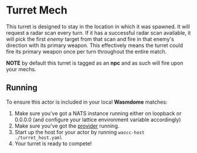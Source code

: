 # Turret Mech

This turret is designed to stay in the location in which it was spawned. It will request a radar scan every turn. If it has a successful radar scan available, it will pick the first _enemy_ target from that scan and fire in that enemy's direction with its primary weapon. This effectively means the turret could fire its primary weapon once per turn throughout the entire match.

**NOTE** by default this turret is tagged as an **npc** and as such will fire upon your mechs.

## Running

To ensure this actor is included in your local **Wasmdome** matches:

1. Make sure you've got a NATS instance running either on loopback or 0.0.0.0 (and configure your lattice environment variable accordingly)
1. Make sure you've got the [provider](../engine-provider) running.
1. Start up the host for your actor by running `wascc-host ./turret_host.yaml`
1. Your turret is ready to compete!
